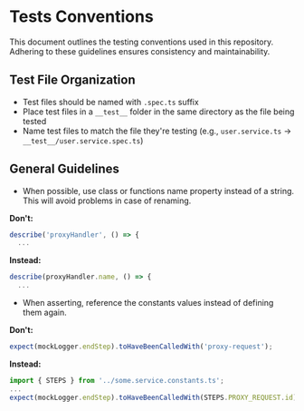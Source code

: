 # Tests Conventions

This document outlines the testing conventions used in this repository. Adhering to these guidelines ensures consistency and maintainability.

## Test File Organization

- Test files should be named with `.spec.ts` suffix
- Place test files in a `__test__` folder in the same directory as the file being tested
- Name test files to match the file they're testing (e.g., `user.service.ts` → `__test__/user.service.spec.ts`)

## General Guidelines

- When possible, use class or functions name property instead of a string. This will avoid problems in case of renaming.

**Don't:**

```typescript
describe('proxyHandler', () => {
  ...
```

**Instead:**

```typescript
describe(proxyHandler.name, () => {
  ...
```

- When asserting, reference the constants values instead of defining them again.

**Don't:**

```typescript
expect(mockLogger.endStep).toHaveBeenCalledWith('proxy-request');
```

**Instead:**

```typescript
import { STEPS } from '../some.service.constants.ts';
...
expect(mockLogger.endStep).toHaveBeenCalledWith(STEPS.PROXY_REQUEST.id);
```
